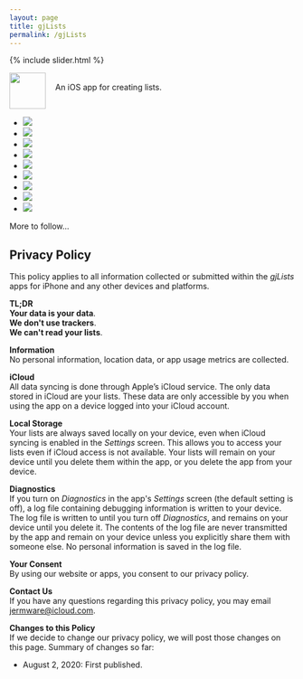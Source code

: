 ```yaml
---
layout: page
title: gjLists
permalink: /gjLists
---
```


{% include slider.html %}

<span style="float: left; line-height: 0px;">
<img width="64" height="64" src="/images/gjLists-icon.png">
</span>
<span style="float: left; padding: 17px 0px 0px 17px;">
An iOS app for creating lists.
</span>
<div style="clear: both;"></div>

<div id="gallery">
    <ul id="lightSlider" class="cS-hidden">
        <li><img src="/images/gjLists-1.png"></li>
        <li><img src="/images/gjLists-2.png"></li>
        <li><img src="/images/gjLists-3.png"></li>
        <li><img src="/images/gjLists-4.png"></li>
        <li><img src="/images/gjLists-5.png"></li>
        <li><img src="/images/gjLists-6.png"></li>
        <li><img src="/images/gjLists-7.png"></li>
        <li><img src="/images/gjLists-8.png"></li>
        <li><img src="/images/gjLists-9.png"></li>
    </ul>
</div>

More to follow...

## Privacy Policy ##
This policy applies to all information collected or submitted within the _gjLists_ apps for iPhone and any other devices and platforms.

**TL;DR**<br>
**Your data is your data**.<br>
**We don't use trackers**.<br>
**We can't read your lists**.<br>

**Information**<br>
No personal information, location data, or app usage metrics are collected.

**iCloud**<br>
All data syncing is done through Apple’s iCloud service. The only data stored in iCloud are your lists. These data are only accessible by you when using the app on a device logged into your iCloud account.

**Local Storage**<br>
Your lists are always saved locally on your device, even when iCloud syncing is enabled in the _Settings_ screen. This allows you to access your lists even if iCloud access is not available. Your lists will remain on your device until you delete them within the app, or you delete the app from your device.

**Diagnostics**<br>
If you turn on _Diagnostics_ in the app's _Settings_ screen (the default setting is off), a log file containing debugging information is written to your device. The log file is written to until you turn off _Diagnostics_, and remains on your device until you delete it. The contents of the log file are never transmitted by the app and remain on your device unless you explicitly share them with someone else. No personal information is saved in the log file.

**Your Consent**<br>
By using our website or apps, you consent to our privacy policy.

**Contact Us**<br>
If you have any questions regarding this privacy policy, you may email [jermware@icloud.com](mailto:jermware@icloud.com).

**Changes to this Policy**<br>
If we decide to change our privacy policy, we will post those changes on this page. Summary of changes so far:

* August 2, 2020: First published.
